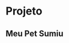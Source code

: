 # Projeto
## Meu Pet Sumiu

<!-- 
Tarefas

// Fazer getters e setters Pet.class.php

/**

Criar tabela pet no php my admin com relação ao usuario

porte, situação: enum

Situaçãi (procurando pet, procurando tutor, finalizado)

*/



 -->
